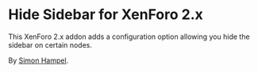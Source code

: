 Hide Sidebar for XenForo 2.x
==============================

This XenForo 2.x addon adds a configuration option allowing you hide the sidebar on certain nodes.

By [Simon Hampel](https://xenforo.com/community/members/sim.4264/).
